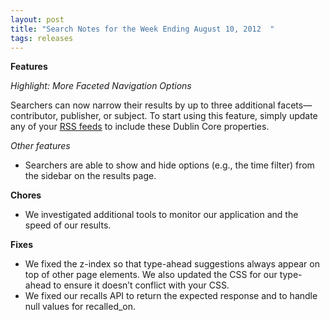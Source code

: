 ```yaml
---
layout: post
title: "Search Notes for the Week Ending August 10, 2012  "
tags: releases
---
```

<p><strong>Features</strong></p>
<p><em>Highlight: More Faceted Navigation Options </em></p>
<p><span>Searchers can now narrow their results by up to three additional facets</span>—contributor, publisher, or subject. To start using this feature, simply update any of your <a href="/blog/how-to-add-your-rss-feeds-to-our-index.html">RSS feeds</a> to include these Dublin Core properties. </p>
<p><em>Other features</em></p>
<ul><li><span>Searchers are able to show and hide options (e.g., the time filter) from the sidebar on the results page.</span></li>
</ul><p><strong>Chores</strong></p>
<ul><li>We investigated additional tools to monitor our application and the speed of our results.</li>
</ul><p><strong>Fixes</strong></p>
<ul><li>We fixed the z-index so that type-ahead suggestions always appear on top of other page elements. We also updated the CSS for our type-ahead to ensure it doesn&#8217;t conflict with your CSS.</li>
<li>We fixed our recalls API to return the expected response and to handle null values for recalled_on.</li>
</ul>
